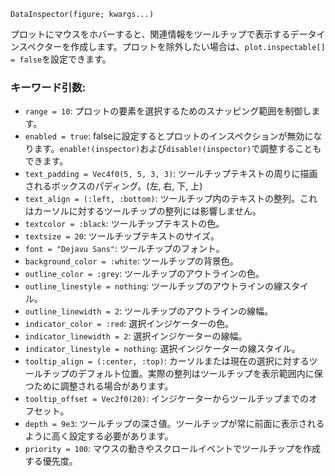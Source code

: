 ```
DataInspector(figure; kwargs...)
```

プロットにマウスをホバーすると、関連情報をツールチップで表示するデータインスペクターを作成します。プロットを除外したい場合は、`plot.inspectable[] = false`を設定できます。

### キーワード引数:

  * `range = 10`: プロットの要素を選択するためのスナッピング範囲を制御します。
  * `enabled = true`: falseに設定するとプロットのインスペクションが無効になります。`enable!(inspector)`および`disable!(inspector)`で調整することもできます。
  * `text_padding = Vec4f0(5, 5, 3, 3)`: ツールチップテキストの周りに描画されるボックスのパディング。(左, 右, 下, 上)
  * `text_align = (:left, :bottom)`: ツールチップ内のテキストの整列。これはカーソルに対するツールチップの整列には影響しません。
  * `textcolor = :black`: ツールチップテキストの色。
  * `textsize = 20`: ツールチップテキストのサイズ。
  * `font = "Dejavu Sans"`: ツールチップのフォント。
  * `background_color = :white`: ツールチップの背景色。
  * `outline_color = :grey`: ツールチップのアウトラインの色。
  * `outline_linestyle = nothing`: ツールチップのアウトラインの線スタイル。
  * `outline_linewidth = 2`: ツールチップのアウトラインの線幅。
  * `indicator_color = :red`: 選択インジケーターの色。
  * `indicator_linewidth = 2`: 選択インジケーターの線幅。
  * `indicator_linestyle = nothing`: 選択インジケーターの線スタイル。
  * `tooltip_align = (:center, :top)`: カーソルまたは現在の選択に対するツールチップのデフォルト位置。実際の整列はツールチップを表示範囲内に保つために調整される場合があります。
  * `tooltip_offset = Vec2f0(20)`: インジケーターからツールチップまでのオフセット。
  * `depth = 9e3`: ツールチップの深さ値。ツールチップが常に前面に表示されるように高く設定する必要があります。
  * `priority = 100`: マウスの動きやスクロールイベントでツールチップを作成する優先度。
